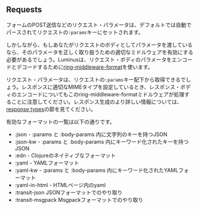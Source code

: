 ## Requests

フォームのPOST送信などのリクエスト・パラメータは、デフォルトでは自動でパースされてリクエストの`:params`キーにセットされます。

しかしながら、もしあなたがリクエストのボディとしてパラメータを渡しているなら、そのパラメータを正しく取り扱うための適切なミドルウェアを有効にする必要があるでしょう。Luminusは、リクエスト・ボディのパラメータをエンコードとデコードするために[ring-middleware-format](https://github.com/ngrunwald/ring-middleware-format)を使います。

リクエスト・パラメータは、リクエストの`:params`キー配下から取得できるでしょう。レスポンスに適切なMIMEタイプを設定しているとき、レスポンス・ボディのエンコードについてもこのring-middleware-formatミドルウェアが処理することに注意してください。レスポンス生成のより詳しい情報については、[response types](http://www.luminusweb.net/docs/responses.md)の節を見てください。

有効なフォーマットの一覧は以下の通りです。

* :json - :params と :body-params 内に文字列のキーを持つJSON
* :json-kw - :params と :body-params 内にキーワード化されたキーを持つJSON
* :edn - Clojureのネイティブなフォーマット
* :yaml - YAMLフォーマット
* :yaml-kw - :params と :body-params 内にキーワード化されたYAMLフォーマット 
* :yaml-in-html - HTMLページ内のyaml
* :transit-json JSONフォーマットでのやり取り
* :transit-msgpack Msgpackフォーマットでのやり取り
